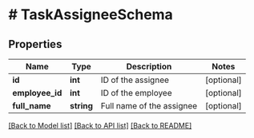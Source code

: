 # # TaskAssigneeSchema

## Properties

Name | Type | Description | Notes
------------ | ------------- | ------------- | -------------
**id** | **int** | ID of the assignee | [optional]
**employee_id** | **int** | ID of the employee | [optional]
**full_name** | **string** | Full name of the assignee | [optional]

[[Back to Model list]](../../README.md#models) [[Back to API list]](../../README.md#endpoints) [[Back to README]](../../README.md)
